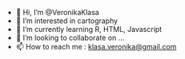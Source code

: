- 👋 Hi, I’m @VeronikaKlasa
- 👀 I’m interested in cartography 
- 🌱 I’m currently learning R, HTML, Javascript
- 💞️ I’m looking to collaborate on ...
- 📫 How to reach me : klasa.veronika@gmail.com

<!---
VeronikaKlasa/VeronikaKlasa is a ✨ special ✨ repository because its `README.md` (this file) appears on your GitHub profile.
You can click the Preview link to take a look at your changes.
--->
